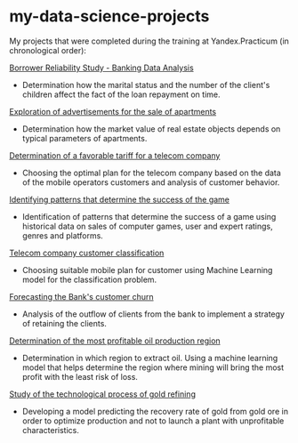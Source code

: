 # my-data-science-projects
My projects that were completed during the training at Yandex.Practicum (in chronological order):

[Borrower Reliability Study - Banking Data Analysis](https://github.com/gdyskin/my-data-science-projects/tree/main/01-borrower-analysis)

* Determination how the marital status and the number of the client's children affect the fact of the loan repayment on time.

[Exploration of advertisements for the sale of apartments](https://github.com/gdyskin/my-data-science-projects/tree/main/02-real-estate-analysis)

* Determination how the market value of real estate objects depends on typical parameters of apartments.

[Determination of a favorable tariff for a telecom company](https://github.com/gdyskin/my-data-science-projects/tree/main/03-cellular-operator-tariffs)

* Choosing the optimal plan for the telecom company based on the data of the mobile operators customers and analysis of customer behavior.

[Identifying patterns that determine the success of the game](https://github.com/gdyskin/my-data-science-projects/tree/main/04-patterns-that-affect-game-sales)

* Identification of patterns that determine the success of a game using historical data on sales of computer games, user and expert ratings, genres and platforms. 

[Telecom company customer classification](https://github.com/gdyskin/my-data-science-projects/tree/main/05-ml-tariff-recommendation)

* Choosing suitable mobile plan for customer using Machine Learning model for the classification problem.

[Forecasting the Bank's customer churn](https://github.com/gdyskin/my-data-science-projects/tree/main/06-bank-customer-churn-prediction)

* Analysis of the outflow of clients from the bank to implement a strategy of retaining the clients.

[Determination of the most profitable oil production region](https://github.com/gdyskin/my-data-science-projects/tree/main/07-most-profitable-oil-production-region)

* Determination in which region to extract oil. Using a machine learning model that helps determine the region where mining will bring the most profit with the least risk of loss.

[Study of the technological process of gold refining](https://github.com/gdyskin/my-data-science-projects/tree/main/08-gold-recovery-from-ore)

* Developing a model predicting the recovery rate of gold from gold ore in order to optimize production and not to launch a plant with unprofitable characteristics.
